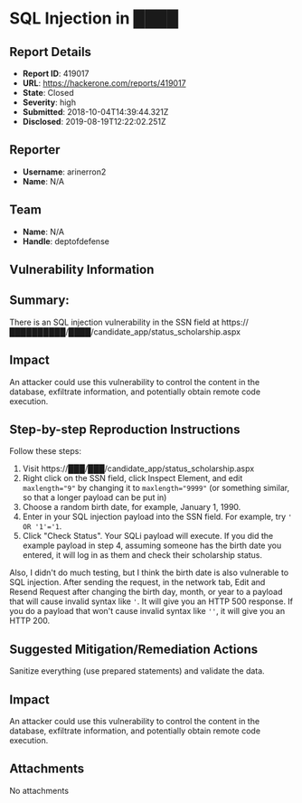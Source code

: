 # SQL Injection in ████

## Report Details
- **Report ID**: 419017
- **URL**: https://hackerone.com/reports/419017
- **State**: Closed
- **Severity**: high
- **Submitted**: 2018-10-04T14:39:44.321Z
- **Disclosed**: 2019-08-19T12:22:02.251Z

## Reporter
- **Username**: arinerron2
- **Name**: N/A

## Team
- **Name**: N/A
- **Handle**: deptofdefense

## Vulnerability Information
## Summary:

There is an SQL injection vulnerability in the SSN field at https://██████████/████/candidate_app/status_scholarship.aspx

## Impact

An attacker could use this vulnerability to control the content in the database, exfiltrate information, and potentially obtain remote code execution.

## Step-by-step Reproduction Instructions

Follow these steps:
1. Visit https://███/███/candidate_app/status_scholarship.aspx
2. Right click on the SSN field, click Inspect Element, and edit `maxlength="9"` by changing it to `maxlength="9999"` (or something similar, so that a longer payload can be put in)
3. Choose a random birth date, for example, January 1, 1990.
4. Enter in your SQL injection payload into the SSN field. For example, try `' OR '1'='1`.
5. Click "Check Status". Your SQLi payload will execute. If you did the example payload in step 4, assuming someone has the birth date you entered, it will log in as them and check their scholarship status.

Also, I didn't do much testing, but I think the birth date is also vulnerable to SQL injection. After sending the request, in the network tab, Edit and Resend Request after changing the birth day, month, or year to a payload that will cause invalid syntax like `'`. It will give you an HTTP 500 response. If you do a payload that won't cause invalid syntax like `''`, it will give you an HTTP 200.

## Suggested Mitigation/Remediation Actions
Sanitize everything (use prepared statements) and validate the data.

## Impact

An attacker could use this vulnerability to control the content in the database, exfiltrate information, and potentially obtain remote code execution.

## Attachments
No attachments
